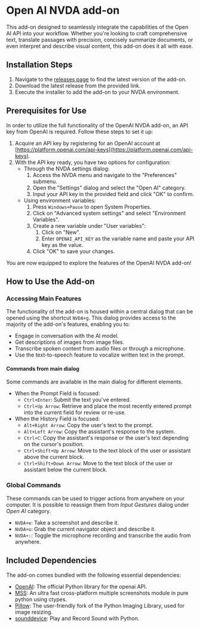 # Open AI NVDA add-on

This add-on designed to seamlessly integrate the capabilities of the Open AI API into your workflow. Whether you're looking to craft comprehensive text, translate passages with precision, concisely summarize documents, or even interpret and describe visual content, this add-on does it all with ease.

## Installation Steps

1. Navigate to the [releases page](https://github.com/aaclause/nvda-OpenAI/releases) to find the latest version of the add-on.
2. Download the latest release from the provided link.
3. Execute the installer to add the add-on to your NVDA environment.

## Prerequisites for Use

In order to utilize the full functionality of the OpenAI NVDA add-on, an API key from OpenAI is required. Follow these steps to set it up:

1. Acquire an API key by registering for an OpenAI account at [https://platform.openai.com/api-keys](https://platform.openai.com/api-keys).
2. With the API key ready, you have two options for configuration:
   - Through the NVDA settings dialog:
     1. Access the NVDA menu and navigate to the "Preferences" submenu.
     2. Open the "Settings" dialog and select the "Open AI" category.
     3. Input your API key in the provided field and click "OK" to confirm.
   - Using environment variables:
     1. Press `Windows+Pause` to open System Properties.
     2. Click on "Advanced system settings" and select "Environment Variables".
     3. Create a new variable under "User variables":
         1. Click on "New".
         2. Enter `OPENAI_API_KEY` as the variable name and paste your API key as the value.
     4. Click "OK" to save your changes.

You are now equipped to explore the features of the OpenAI NVDA add-on!

## How to Use the Add-on

### Accessing Main Features

The functionality of the add-on is housed within a central dialog that can be opened using the shortcut `NVDA+g`. This dialog provides access to the majority of the add-on's features, enabling you to:

- Engage in conversation with the AI model.
- Get descriptions of images from image files.
- Transcribe spoken content from audio files or through a microphone.
- Use the text-to-speech feature to vocalize written text in the prompt.

#### Commands from main dialog

Some commands are available in the main dialog for different elements.

- When the Prompt Field is focused:
	- `Ctrl+Enter`: Submit the text you've entered.
	- `Ctrl+Up Arrow`: Retrieve and place the most recently entered prompt into the current field for review or re-use.
- When the History Field is focused:
	- `Alt+Right Arrow`: Copy the user's text to the prompt.
	- `Alt+Left Arrow`: Copy the assistant's response to the system.
	- `Ctrl+C`: Copy the assistant's response or the user's text depending on the cursor's position.
	- `Ctrl+Shift+Up Arrow`: Move to the text block of the user or assistant above the current block.
	- `Ctrl+Shift+Down Arrow`: Move to the text block of the user or assistant below the current block.

### Global Commands

These commands can be used to trigger actions from anywhere on your computer. It is possible to reassign them from *Input Gestures* dialog under *Open AI* category.

- `NVDA+e`: Take a screenshot and describe it.
- `NVDA+o`: Grab the current navigator object and describe it.
- `NVDA+:`: Toggle the microphone recording and transcribe the audio from anywhere.

## Included Dependencies

The add-on comes bundled with the following essential dependencies:

- [OpenAI](https://pypi.org/project/openai/): The official Python library for the openai API.
- [MSS](https://pypi.org/project/mss/): An ultra fast cross-platform multiple screenshots module in pure python using ctypes.
- [Pillow](https://pypi.org/project/Pillow/): The user-friendly fork of the Python Imaging Library, used for image resizing.
- [sounddevice](https://pypi.org/project/sounddevice/): Play and Record Sound with Python.
